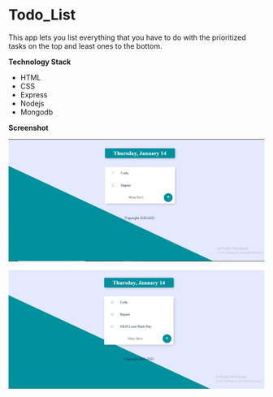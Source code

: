 # Todo_List
This app lets you list everything that you have to do with the prioritized tasks on the top and least ones to the bottom.

**Technology Stack**

<ul>
  <li> HTML
  <li> CSS  
  <li> Express
  <li> Nodejs
  <li> Mongodb  
</ul>  


**Screenshot**

![](https://github.com/Samridhi-98/Todo_List/blob/master/screenshot/image1.png)

![](https://github.com/Samridhi-98/Todo_List/blob/master/screenshot/image2.png)
